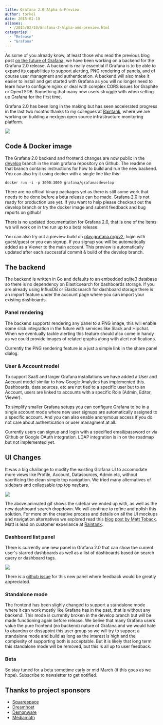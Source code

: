 ```yaml
---
title: Grafana 2.0 Alpha & Preview
author: torkel
date: 2015-02-10
aliases:
  - /2015/02/10/Grafana-2-Alpha-and-preview.html
categories:
  - "Release"
  - "Grafana"
---
```


As some of you already know, at least those who read the previous blog post [on the future of Grafana](http://grafana.org/blog/2015/01/12/grafana2-the-future-and-raintank.html),
we have been working on a backend for the Grafana 2.0 release. A backend is really essential if Grafana is to be able
to expand its capabilities to support alerting, PNG rendering of panels, and of course user managment and authentication.
A backend will also make it easier to install and get started with Grafana as you will no longer need to learn how to
configure nginx or deal with complex CORS issues for Graphite or OpenTSDB. Something that
many new users struggle with when setting up Grafana for the first time.

Grafana 2.0 has been long in the making but has seen accelerated progress in the last two months
thanks to my collegues at [Raintank](http://raintank.io), where we are working on building a nextgen open source
infrastructure monitoring platform.

![](blog/Grafana2_Preview_1.png)

## Code & Docker image
The Grafana 2.0 backend and frontend changes are now public in the [develop](https://github.com/grafana/grafana/tree/develop)
branch in the main grafana repository on Github. The readme on that branch contains instructions for how to build and run the
new backend. You can also try it using docker with a single line like this:

```
docker run -i -p 3000:3000 grafana/grafana:develop
```

There are no offical binary packages yet as there is still some work that needs
to be done before a beta release can be made. Grafana 2.0 is not ready for
production use yet. If you want to help please checkout out the develop branch
or try the docker image and submit feedback and bug reports on github!

There is no updated documentation for Grafana 2.0, that is one of the items we will work on
in the run up to a beta release.

You can also try out a preview build on [play.grafana.org/v2](http://play.grafana.org/v2), login with
guest/guest or you can signup. If you signup you will be automatically added as a Viewer to the main account.
This preview is automatically updated after each successful commit & build of the develop branch.

## The backend

The backend is written in Go and defaults to an embedded sqlite3 database so there is no dependency on
Elasticsearch for dashboards storage. If you are already using InfluxDB or Elasticsearch for dashboard
storage there is an import feature under the account page where you can import your existing dashboards.

### Panel rendering

The backend supports rendering any panel to a PNG image, this will enable some slick integration
in the future with services like Slack and Hipchat. When we eventually tackle alerting this feature
should also come in handy as we could provide images of related graphs along with alert notifications.

Currently the PNG rendering feature is a just a simple link in the share panel dialog.

### User & Account model

To support SaaS and larger Grafana installations we have added a User and Account model similar to
how Google Analytics has implemented this. Dashboards, data sources, etc are not tied to a specific user
but to an Account, users are linked to accounts with a specific Role (Admin, Editor, Viewer).

To simplify smaller Grafana setups you can configure Grafana to be in a single account mode where new user
signups are automatically assigned to a specific account. And you can also enable anonymous access if you
do not care about authentication or user managment at all.

Currently users can signup and login with a specified email/password or via Github or Google OAuth integration.
LDAP integration is in on the roadmap but not implemented yet.

## UI Changes
It was a big challange to modify the existing Grafana UI to accomodate more views like Profile, Account,
Datasources, Admin etc, without sacrificing the clean simple top navigation. We tried many alternatives
of sidebars and collapsable top top navbars.

![](animated_gifs/grafana2_sidenav_gif1.gif)

The above animated gif shows the sidebar we ended up with, as well as the new dashboard search dropdown.
We will continue to refine and polish this solution. For more on the creative process and details
on all the UI mockups and navigation alternatives we explored read this
[blog post by Matt Toback](https://blog.raintank.io/ux-the-long-road-to-the-shortest-path). Matt is lead
on customer experiance at [Raintank](http://raintank.io).

### Dashboard list panel
There is currently one new panel in Grafana 2.0 that can show the current user's starred dashboards as well
as a list of dashboards based on search query or dashboard tags.

![](blog/dashlist_panel_1.png)

There is a [github issue](https://github.com/grafana/grafana/issues/1449) for this new panel where feedback
would be greatly appreciated.

### Standalone mode
The frontend has been slighly changed to support a standalone mode where it can work mostly like Grafana has
in the past, that is without any backend. This mode is currently broken in the develop branch but will
be made functioning again before release. We belive that many Grafana users value the pure frontend (no backend)
nature of Grafana and we would hate to abandon or dissapoint this user group so we will try to support
a standalone mode and build as long as the interest is high and the complexity of supporting both is acceptable.
But it is likely that long term this standalone mode will be removed, but this is all up to user feedback.

### Beta
So stay tuned for a beta sometime early or mid March (if this goes as we hope).
Subscribe to newsletter to get notified.

## Thanks to project sponsors
* [Squarespace](http://www.squarespace.com)
* [Dreamhost](http://www.dreamhost.com)
* [Demonware](http://www.demonware.net)
* [Mediamath](https://developer.mediamath.com/OpenSource)

